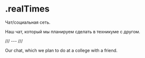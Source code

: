 # .realTimes
Чат/социальная сеть.

Наш чат, который мы планируем сделать в техникуме с другом.

/// --- ///

Our chat, which we plan to do at a college with a friend.

